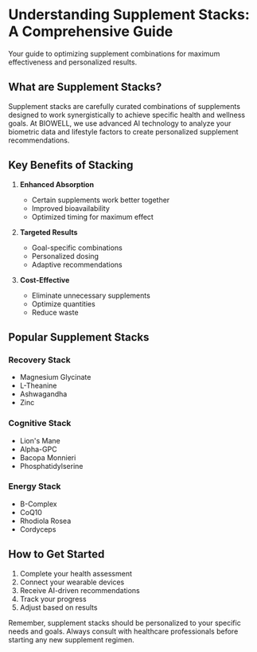 # Understanding Supplement Stacks: A Comprehensive Guide

Your guide to optimizing supplement combinations for maximum effectiveness and personalized results.

## What are Supplement Stacks?

Supplement stacks are carefully curated combinations of supplements designed to work synergistically to achieve specific health and wellness goals. At BIOWELL, we use advanced AI technology to analyze your biometric data and lifestyle factors to create personalized supplement recommendations.

## Key Benefits of Stacking

1. **Enhanced Absorption**
   - Certain supplements work better together
   - Improved bioavailability
   - Optimized timing for maximum effect

2. **Targeted Results**
   - Goal-specific combinations
   - Personalized dosing
   - Adaptive recommendations

3. **Cost-Effective**
   - Eliminate unnecessary supplements
   - Optimize quantities
   - Reduce waste

## Popular Supplement Stacks

### Recovery Stack
- Magnesium Glycinate
- L-Theanine
- Ashwagandha
- Zinc

### Cognitive Stack
- Lion's Mane
- Alpha-GPC
- Bacopa Monnieri
- Phosphatidylserine

### Energy Stack
- B-Complex
- CoQ10
- Rhodiola Rosea
- Cordyceps

## How to Get Started

1. Complete your health assessment
2. Connect your wearable devices
3. Receive AI-driven recommendations
4. Track your progress
5. Adjust based on results

Remember, supplement stacks should be personalized to your specific needs and goals. Always consult with healthcare professionals before starting any new supplement regimen.